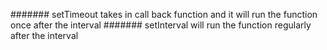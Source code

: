 ####### setTimeout takes in call back function and it will run the function once after the interval
####### setInterval will run the function regularly after the interval